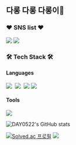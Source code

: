 <h2><b></b>다롱 다롱 다롱이🐰</h2>
<h3><b>❤ SNS list ❤</b></h3>
<p> <a href="https://day0522.github.io/" target="_blank"><img src="https://img.shields.io/badge/Gitblog-000000?style=flat&logo=Storyblok&logoColor=FFFFFF"/></a>
<a href="https://da-y-0522.tistory.com/" target="_blank"><img src="https://img.shields.io/badge/Tistory-FFFFFF?style=flat&logo=Storyblok&logoColor=000000"/></a>
</p>

<h3><b>🛠 Tech Stack 🛠</b></h3>
<h4><b>Languages</b></h4>
<p><img src="https://img.shields.io/badge/C-A8B9CC?style=flat&logo=C&logoColor=FFFFFF">&nbsp
<img src="https://img.shields.io/badge/c++-00599C?style=flat&logo=c%2B%2B&logoColor=white"/></a>&nbsp 
<img src="https://img.shields.io/badge/Python-033963?style=flat&logo=Python&logoColor=FFFFFF">
<img src="https://img.shields.io/badge/java-C20000?style=flat&logo=java&logoColor=FFFFFF"></p>

<h4><b>Tools</b></h4>
<p><img src="https://img.shields.io/badge/Unity-000000?style=flat&logo=Unity&logoColor=FFFFFF"></p>

![DAY0522's GitHub stats](https://github-readme-stats.vercel.app/api?username=DAY0522&show_icons=true&theme=react)

[![Solved.ac 프로필](http://mazassumnida.wtf/api/v2/generate_badge?boj=12201856)](https://solved.ac/profile/12201856)
<a href="https://hits.seeyoufarm.com"><img src="https://hits.seeyoufarm.com/api/count/incr/badge.svg?url=https%3A%2F%2Fgithub.com%2FDAY0522&count_bg=%23ABE4FF&title_bg=%23125879&icon=&icon_color=%23E7E7E7&title=hits&edge_flat=false"/></a>
